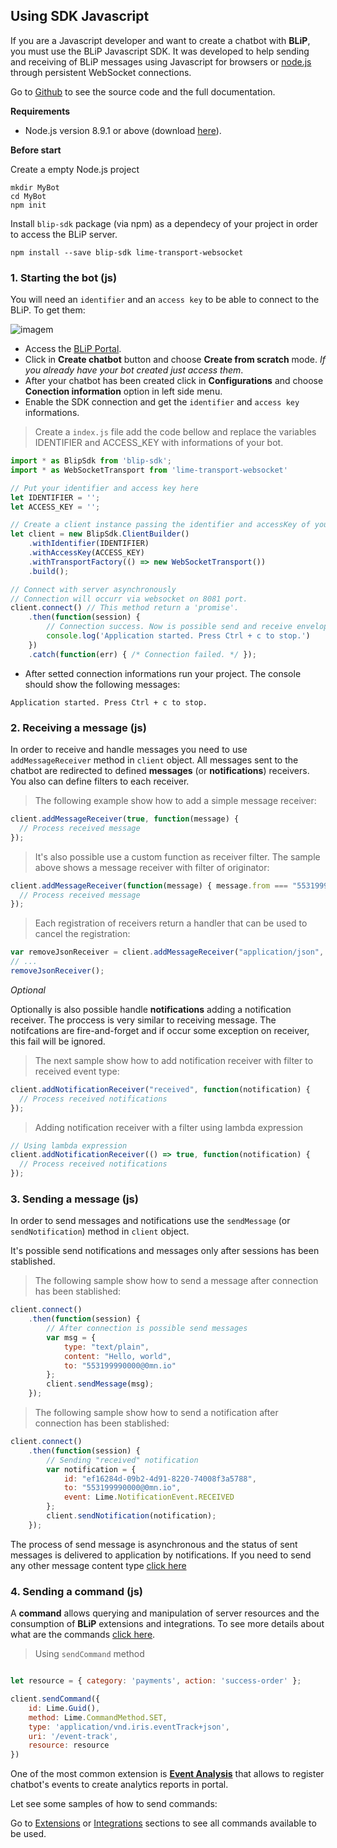 ## Using SDK Javascript

If you are a Javascript developer and want to create a chatbot with **BLiP**, you must use the BLiP Javascript SDK. It was developed to help sending and receiving of BLiP messages using Javascript for browsers or [node.js](https://nodejs.org/) through persistent WebSocket connections.

Go to [Github](https://github.com/takenet/blip-sdk-js) to see the source code and the full documentation.

**Requirements**

* Node.js version 8.9.1 or above (download [here](https://nodejs.org/en/download/)).

**Before start**

Create a empty Node.js project

```
mkdir MyBot
cd MyBot
npm init
```

Install `blip-sdk` package (via npm) as a dependecy of your project in order to access the BLiP server.

```
npm install --save blip-sdk lime-transport-websocket
```

### 1. Starting the bot (js)

You will need an `identifier` and an `access key` to be able to connect to the BLiP. To get them:

![imagem](images/csharp1.png)

* Access the [BLiP Portal](https://portal.blip.ai).
* Click in **Create chatbot** button and choose **Create from scratch** mode. *If you already have your bot created just access them*.
* After your chatbot has been created click in **Configurations** and choose **Conection information** option in left side menu.
* Enable the SDK connection and get the `identifier` and `access key` informations.

> Create a `index.js` file add the code bellow and replace the variables IDENTIFIER and ACCESS_KEY with informations of your bot.

```javascript
import * as BlipSdk from 'blip-sdk';
import * as WebSocketTransport from 'lime-transport-websocket'

// Put your identifier and access key here
let IDENTIFIER = '';
let ACCESS_KEY = '';

// Create a client instance passing the identifier and accessKey of your chatbot 
let client = new BlipSdk.ClientBuilder()
    .withIdentifier(IDENTIFIER)
    .withAccessKey(ACCESS_KEY)
    .withTransportFactory(() => new WebSocketTransport())
    .build();

// Connect with server asynchronously
// Connection will occurr via websocket on 8081 port.
client.connect() // This method return a 'promise'.
    .then(function(session) { 
        // Connection success. Now is possible send and receive envelopes from server. */ 
        console.log('Application started. Press Ctrl + c to stop.')
    })  
    .catch(function(err) { /* Connection failed. */ }); 
```

* After setted connection informations run your project. The console should show the following messages:  

`Application started. Press Ctrl + c to stop.`

### 2. Receiving a message (js)

In order to receive and handle messages you need to use `addMessageReceiver` method in `client` object. 
All messages sent to the chatbot are redirected to defined **messages** (or **notifications**) receivers. You also can define filters to each receiver. 

> The following example show how to add a simple message receiver:

```javascript
client.addMessageReceiver(true, function(message) {
  // Process received message
});
```

> It's also possible use a custom function as receiver filter. The sample above shows a message receiver with filter of originator:

```javascript
client.addMessageReceiver(function(message) { message.from === "553199990000@0mn.io" }, function(message) {
  // Process received message
});
```

> Each registration of receivers return a handler that can be used to cancel the registration:

```javascript
var removeJsonReceiver = client.addMessageReceiver("application/json", handleJson);
// ...
removeJsonReceiver();
```


*Optional*

Optionally is also possible handle **notifications** adding a notification receiver. The proccess is very similar to receiving message.
The notifcations are fire-and-forget and if occur some exception on receiver, this fail will be ignored.

> The next sample show how to add notification receiver with filter to received event type:

```javascript
client.addNotificationReceiver("received", function(notification) {
  // Process received notifications
});
```

> Adding notification receiver with a filter using lambda expression

```javascript
// Using lambda expression
client.addNotificationReceiver(() => true, function(notification) {
  // Process received notifications
});
```

### 3. Sending a message (js)

In order to send messages and notifications use the `sendMessage` (or `sendNotification`) method  in `client` object. 

<aside class="notice">
It's possible send notifications and messages only after sessions has been stablished.
</aside>

> The following sample show how to send a message after connection has been stablished:

```javascript
client.connect()
    .then(function(session) {
        // After connection is possible send messages
        var msg = { 
            type: "text/plain", 
            content: "Hello, world", 
            to: "553199990000@0mn.io" 
        };
        client.sendMessage(msg);
    });
```

> The following sample show how to send a notification after connection has been stablished:

```javascript
client.connect()
    .then(function(session) {
        // Sending "received" notification
        var notification = { 
            id: "ef16284d-09b2-4d91-8220-74008f3a5788", 
            to: "553199990000@0mn.io", 
            event: Lime.NotificationEvent.RECEIVED 
        };
        client.sendNotification(notification);
    });
```

The process of send message is asynchronous and the status of sent messages is delivered to application by notifications.
If you need to send any other message content type [click here](#content-types)

### 4. Sending a command (js)

A **command** allows querying and manipulation of server resources and the consumption of **BLiP** extensions and integrations. To see more details about what are the commands [click here](#commands).

> Using `sendCommand` method

```javascript

let resource = { category: 'payments', action: 'success-order' };

client.sendCommand({
    id: Lime.Guid(),
    method: Lime.CommandMethod.SET,
    type: 'application/vnd.iris.eventTrack+json',
    uri: '/event-track',
    resource: resource
})
```

One of the most common extension is **[Event Analysis](#event-analysis)** that allows to register chatbot's events to create analytics reports in portal.

Let see some samples of how to send commands:

Go to [Extensions](#extensions) or [Integrations](#integrations) sections to see all commands available to be used.

